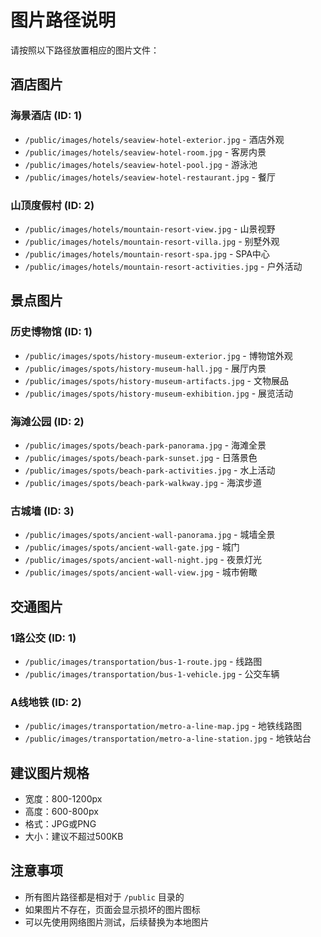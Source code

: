 # 图片路径说明

请按照以下路径放置相应的图片文件：

## 酒店图片

### 海景酒店 (ID: 1)

- `/public/images/hotels/seaview-hotel-exterior.jpg` - 酒店外观
- `/public/images/hotels/seaview-hotel-room.jpg` - 客房内景
- `/public/images/hotels/seaview-hotel-pool.jpg` - 游泳池
- `/public/images/hotels/seaview-hotel-restaurant.jpg` - 餐厅

### 山顶度假村 (ID: 2)

- `/public/images/hotels/mountain-resort-view.jpg` - 山景视野
- `/public/images/hotels/mountain-resort-villa.jpg` - 别墅外观
- `/public/images/hotels/mountain-resort-spa.jpg` - SPA中心
- `/public/images/hotels/mountain-resort-activities.jpg` - 户外活动

## 景点图片

### 历史博物馆 (ID: 1)

- `/public/images/spots/history-museum-exterior.jpg` - 博物馆外观
- `/public/images/spots/history-museum-hall.jpg` - 展厅内景
- `/public/images/spots/history-museum-artifacts.jpg` - 文物展品
- `/public/images/spots/history-museum-exhibition.jpg` - 展览活动

### 海滩公园 (ID: 2)

- `/public/images/spots/beach-park-panorama.jpg` - 海滩全景
- `/public/images/spots/beach-park-sunset.jpg` - 日落景色
- `/public/images/spots/beach-park-activities.jpg` - 水上活动
- `/public/images/spots/beach-park-walkway.jpg` - 海滨步道

### 古城墙 (ID: 3)

- `/public/images/spots/ancient-wall-panorama.jpg` - 城墙全景
- `/public/images/spots/ancient-wall-gate.jpg` - 城门
- `/public/images/spots/ancient-wall-night.jpg` - 夜景灯光
- `/public/images/spots/ancient-wall-view.jpg` - 城市俯瞰

## 交通图片

### 1路公交 (ID: 1)

- `/public/images/transportation/bus-1-route.jpg` - 线路图
- `/public/images/transportation/bus-1-vehicle.jpg` - 公交车辆

### A线地铁 (ID: 2)

- `/public/images/transportation/metro-a-line-map.jpg` - 地铁线路图
- `/public/images/transportation/metro-a-line-station.jpg` - 地铁站台

## 建议图片规格

- 宽度：800-1200px
- 高度：600-800px
- 格式：JPG或PNG
- 大小：建议不超过500KB

## 注意事项

- 所有图片路径都是相对于 `/public` 目录的
- 如果图片不存在，页面会显示损坏的图片图标
- 可以先使用网络图片测试，后续替换为本地图片
